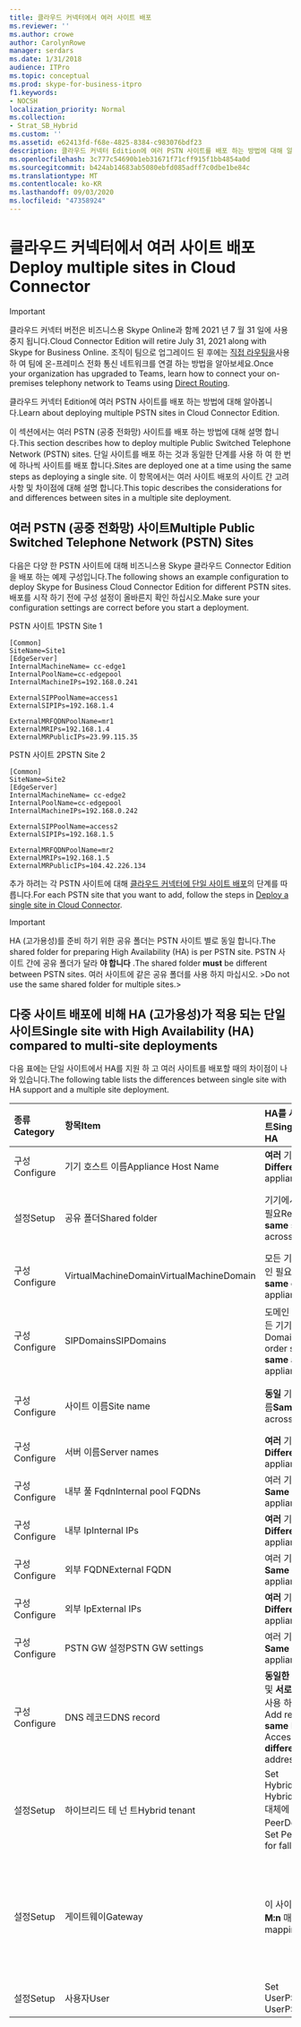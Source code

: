 ```yaml
---
title: 클라우드 커넥터에서 여러 사이트 배포
ms.reviewer: ''
ms.author: crowe
author: CarolynRowe
manager: serdars
ms.date: 1/31/2018
audience: ITPro
ms.topic: conceptual
ms.prod: skype-for-business-itpro
f1.keywords:
- NOCSH
localization_priority: Normal
ms.collection:
- Strat_SB_Hybrid
ms.custom: ''
ms.assetid: e62413fd-f68e-4825-8384-c983076bdf23
description: 클라우드 커넥터 Edition에 여러 PSTN 사이트를 배포 하는 방법에 대해 알아봅니다.
ms.openlocfilehash: 3c777c54690b1eb31671f71cff915f1bb4854a0d
ms.sourcegitcommit: b424ab14683ab5080ebfd085adff7c0dbe1be84c
ms.translationtype: MT
ms.contentlocale: ko-KR
ms.lasthandoff: 09/03/2020
ms.locfileid: "47358924"
---
```

# <a name="deploy-multiple-sites-in-cloud-connector"></a><span data-ttu-id="be4c3-103">클라우드 커넥터에서 여러 사이트 배포</span><span class="sxs-lookup"><span data-stu-id="be4c3-103">Deploy multiple sites in Cloud Connector</span></span>

> [!Important] 
> <span data-ttu-id="be4c3-104">클라우드 커넥터 버전은 비즈니스용 Skype Online과 함께 2021 년 7 월 31 일에 사용 중지 됩니다.</span><span class="sxs-lookup"><span data-stu-id="be4c3-104">Cloud Connector Edition will retire July 31, 2021 along with Skype for Business Online.</span></span> <span data-ttu-id="be4c3-105">조직이 팀으로 업그레이드 된 후에는 [직접 라우팅을](https://docs.microsoft.com/MicrosoftTeams/direct-routing-landing-page)사용 하 여 팀에 온-프레미스 전화 통신 네트워크를 연결 하는 방법을 알아보세요.</span><span class="sxs-lookup"><span data-stu-id="be4c3-105">Once your organization has upgraded to Teams, learn how to connect your on-premises telephony network to Teams using [Direct Routing](https://docs.microsoft.com/MicrosoftTeams/direct-routing-landing-page).</span></span>

<span data-ttu-id="be4c3-106">클라우드 커넥터 Edition에 여러 PSTN 사이트를 배포 하는 방법에 대해 알아봅니다.</span><span class="sxs-lookup"><span data-stu-id="be4c3-106">Learn about deploying multiple PSTN sites in Cloud Connector Edition.</span></span>
  
<span data-ttu-id="be4c3-107">이 섹션에서는 여러 PSTN (공중 전화망) 사이트를 배포 하는 방법에 대해 설명 합니다.</span><span class="sxs-lookup"><span data-stu-id="be4c3-107">This section describes how to deploy multiple Public Switched Telephone Network (PSTN) sites.</span></span> <span data-ttu-id="be4c3-108">단일 사이트를 배포 하는 것과 동일한 단계를 사용 하 여 한 번에 하나씩 사이트를 배포 합니다.</span><span class="sxs-lookup"><span data-stu-id="be4c3-108">Sites are deployed one at a time using the same steps as deploying a single site.</span></span> <span data-ttu-id="be4c3-109">이 항목에서는 여러 사이트 배포의 사이트 간 고려 사항 및 차이점에 대해 설명 합니다.</span><span class="sxs-lookup"><span data-stu-id="be4c3-109">This topic describes the considerations for and differences between sites in a multiple site deployment.</span></span> 
  
## <a name="multiple-public-switched-telephone-network-pstn-sites"></a><span data-ttu-id="be4c3-110">여러 PSTN (공중 전화망) 사이트</span><span class="sxs-lookup"><span data-stu-id="be4c3-110">Multiple Public Switched Telephone Network (PSTN) Sites</span></span>

<span data-ttu-id="be4c3-111">다음은 다양 한 PSTN 사이트에 대해 비즈니스용 Skype 클라우드 Connector Edition을 배포 하는 예제 구성입니다.</span><span class="sxs-lookup"><span data-stu-id="be4c3-111">The following shows an example configuration to deploy Skype for Business Cloud Connector Edition for different PSTN sites.</span></span> <span data-ttu-id="be4c3-112">배포를 시작 하기 전에 구성 설정이 올바른지 확인 하십시오.</span><span class="sxs-lookup"><span data-stu-id="be4c3-112">Make sure your configuration settings are correct before you start a deployment.</span></span>
  
<span data-ttu-id="be4c3-113">PSTN 사이트 1</span><span class="sxs-lookup"><span data-stu-id="be4c3-113">PSTN Site 1</span></span>
  
```console
[Common]
SiteName=Site1
[EdgeServer]
InternalMachineName= cc-edge1
InternalPoolName=cc-edgepool
InternalMachineIPs=192.168.0.241

ExternalSIPPoolName=access1
ExternalSIPIPs=192.168.1.4

ExternalMRFQDNPoolName=mr1
ExternalMRIPs=192.168.1.4
ExternalMRPublicIPs=23.99.115.35
```

<span data-ttu-id="be4c3-114">PSTN 사이트 2</span><span class="sxs-lookup"><span data-stu-id="be4c3-114">PSTN Site 2</span></span>
  
```console
[Common]
SiteName=Site2
[EdgeServer]
InternalMachineName= cc-edge2
InternalPoolName=cc-edgepool
InternalMachineIPs=192.168.0.242

ExternalSIPPoolName=access2
ExternalSIPIPs=192.168.1.5

ExternalMRFQDNPoolName=mr2
ExternalMRIPs=192.168.1.5
ExternalMRPublicIPs=104.42.226.134
```

<span data-ttu-id="be4c3-115">추가 하려는 각 PSTN 사이트에 대해 [클라우드 커넥터에 단일 사이트 배포](deploy-a-single-site-in-cloud-connector.md)의 단계를 따릅니다.</span><span class="sxs-lookup"><span data-stu-id="be4c3-115">For each PSTN site that you want to add, follow the steps in [Deploy a single site in Cloud Connector](deploy-a-single-site-in-cloud-connector.md).</span></span>
  
> [!IMPORTANT]
> <span data-ttu-id="be4c3-116">HA (고가용성)를 준비 하기 위한 공유 폴더는 PSTN 사이트 별로 동일 합니다.</span><span class="sxs-lookup"><span data-stu-id="be4c3-116">The shared folder for preparing High Availability (HA) is per PSTN site.</span></span> <span data-ttu-id="be4c3-117">PSTN 사이트 간에 공유 폴더가 달라 **야 합니다** .</span><span class="sxs-lookup"><span data-stu-id="be4c3-117">The shared folder **must** be different between PSTN sites.</span></span> <span data-ttu-id="be4c3-118">여러 사이트에 같은 공유 폴더를 사용 하지 마십시오. ></span><span class="sxs-lookup"><span data-stu-id="be4c3-118">Do not use the same shared folder for multiple sites.></span></span> 
  
## <a name="single-site-with-high-availability-ha-compared-to-multi-site-deployments"></a><span data-ttu-id="be4c3-119">다중 사이트 배포에 비해 HA (고가용성)가 적용 되는 단일 사이트</span><span class="sxs-lookup"><span data-stu-id="be4c3-119">Single site with High Availability (HA) compared to multi-site deployments</span></span>
<span data-ttu-id="be4c3-120"><a name="BKMK_SingleSitecomparedtomulti-site"> </a></span><span class="sxs-lookup"><span data-stu-id="be4c3-120"><a name="BKMK_SingleSitecomparedtomulti-site"> </a></span></span>

<span data-ttu-id="be4c3-121">다음 표에는 단일 사이트에서 HA를 지원 하 고 여러 사이트를 배포할 때의 차이점이 나와 있습니다.</span><span class="sxs-lookup"><span data-stu-id="be4c3-121">The following table lists the differences between single site with HA support and a multiple site deployment.</span></span>
  
|<span data-ttu-id="be4c3-122">**종류**</span><span class="sxs-lookup"><span data-stu-id="be4c3-122">**Category**</span></span>|<span data-ttu-id="be4c3-123">**항목**</span><span class="sxs-lookup"><span data-stu-id="be4c3-123">**Item**</span></span>|<span data-ttu-id="be4c3-124">**HA를 사용한 단일 사이트**</span><span class="sxs-lookup"><span data-stu-id="be4c3-124">**Single-Site with HA**</span></span>|<span data-ttu-id="be4c3-125">**다중 사이트**</span><span class="sxs-lookup"><span data-stu-id="be4c3-125">**Multi-Site**</span></span>|
|:-----|:-----|:-----|:-----|
|<span data-ttu-id="be4c3-126">구성</span><span class="sxs-lookup"><span data-stu-id="be4c3-126">Configure</span></span>  <br/> |<span data-ttu-id="be4c3-127">기기 호스트 이름</span><span class="sxs-lookup"><span data-stu-id="be4c3-127">Appliance Host Name</span></span> <br/> |<span data-ttu-id="be4c3-128">**여러** 기기에서 다름</span><span class="sxs-lookup"><span data-stu-id="be4c3-128">**Different** across appliances</span></span> <br/> |<span data-ttu-id="be4c3-129">PSTN 사이트에서 **다름**</span><span class="sxs-lookup"><span data-stu-id="be4c3-129">**Different** across PSTN sites</span></span> <br/> |
|<span data-ttu-id="be4c3-130">설정</span><span class="sxs-lookup"><span data-stu-id="be4c3-130">Setup</span></span>  <br/> |<span data-ttu-id="be4c3-131">공유 폴더</span><span class="sxs-lookup"><span data-stu-id="be4c3-131">Shared folder</span></span>  <br/> |<span data-ttu-id="be4c3-132">기기에서 **같은** 공유 폴더 필요</span><span class="sxs-lookup"><span data-stu-id="be4c3-132">Requires the **same** shared folder across appliances</span></span> <br/> |<span data-ttu-id="be4c3-133">여러 기기에서 **다른** 공유 폴더 필요</span><span class="sxs-lookup"><span data-stu-id="be4c3-133">Requires a **different** shared folder across appliances</span></span> <br/> |
|<span data-ttu-id="be4c3-134">구성</span><span class="sxs-lookup"><span data-stu-id="be4c3-134">Configure</span></span>  <br/> |<span data-ttu-id="be4c3-135">VirtualMachineDomain</span><span class="sxs-lookup"><span data-stu-id="be4c3-135">VirtualMachineDomain</span></span>  <br/> |<span data-ttu-id="be4c3-136">모든 기기에 **동일한** 도메인 필요</span><span class="sxs-lookup"><span data-stu-id="be4c3-136">Requires the **same** domain across appliances</span></span> <br/> |<span data-ttu-id="be4c3-137">PSTN 사이트에서 **동일한** 도메인 필요</span><span class="sxs-lookup"><span data-stu-id="be4c3-137">Requires the **same** domain across PSTN sites</span></span> <br/> |
|<span data-ttu-id="be4c3-138">구성</span><span class="sxs-lookup"><span data-stu-id="be4c3-138">Configure</span></span>  <br/> |<span data-ttu-id="be4c3-139">SIPDomains</span><span class="sxs-lookup"><span data-stu-id="be4c3-139">SIPDomains</span></span>  <br/> |<span data-ttu-id="be4c3-140">도메인 이름 및 순서는 모든 기기에서 **동일** 해야 함</span><span class="sxs-lookup"><span data-stu-id="be4c3-140">Domain names and order should be the **same** across appliances</span></span> <br/> |<span data-ttu-id="be4c3-141">도메인 이름 및 순서는 PSTN 사이트에서 **동일** 해야 합니다.</span><span class="sxs-lookup"><span data-stu-id="be4c3-141">Domain names and order should be the **same** across PSTN sites</span></span> <br/> |
|<span data-ttu-id="be4c3-142">구성</span><span class="sxs-lookup"><span data-stu-id="be4c3-142">Configure</span></span>  <br/> |<span data-ttu-id="be4c3-143">사이트 이름</span><span class="sxs-lookup"><span data-stu-id="be4c3-143">Site name</span></span>  <br/> |<span data-ttu-id="be4c3-144">**동일** 기기 간의 사이트 이름</span><span class="sxs-lookup"><span data-stu-id="be4c3-144">**Same** Site Name across appliances</span></span> <br/> |<span data-ttu-id="be4c3-145">**다양** PSTN 사이트 간의 사이트 이름</span><span class="sxs-lookup"><span data-stu-id="be4c3-145">**Different** Site Name across PSTN sites</span></span> <br/> |
|<span data-ttu-id="be4c3-146">구성</span><span class="sxs-lookup"><span data-stu-id="be4c3-146">Configure</span></span>  <br/> |<span data-ttu-id="be4c3-147">서버 이름</span><span class="sxs-lookup"><span data-stu-id="be4c3-147">Server names</span></span>  <br/> |<span data-ttu-id="be4c3-148">**여러** 기기에서 다름</span><span class="sxs-lookup"><span data-stu-id="be4c3-148">**Different** across appliances</span></span> <br/> |<span data-ttu-id="be4c3-149">PSTN 사이트에서 **다름**</span><span class="sxs-lookup"><span data-stu-id="be4c3-149">**Different** across PSTN sites</span></span> <br/> |
|<span data-ttu-id="be4c3-150">구성</span><span class="sxs-lookup"><span data-stu-id="be4c3-150">Configure</span></span>  <br/> |<span data-ttu-id="be4c3-151">내부 풀 Fqdn</span><span class="sxs-lookup"><span data-stu-id="be4c3-151">Internal pool FQDNs</span></span>  <br/> |<span data-ttu-id="be4c3-152">여러 기기에서 **동일**</span><span class="sxs-lookup"><span data-stu-id="be4c3-152">**Same** across appliances</span></span> <br/> |<span data-ttu-id="be4c3-153">PSTN 사이트에서 **동일**</span><span class="sxs-lookup"><span data-stu-id="be4c3-153">**Same** across PSTN sites</span></span> <br/> |
|<span data-ttu-id="be4c3-154">구성</span><span class="sxs-lookup"><span data-stu-id="be4c3-154">Configure</span></span>  <br/> |<span data-ttu-id="be4c3-155">내부 Ip</span><span class="sxs-lookup"><span data-stu-id="be4c3-155">Internal IPs</span></span>  <br/> |<span data-ttu-id="be4c3-156">**여러** 기기에서 다름</span><span class="sxs-lookup"><span data-stu-id="be4c3-156">**Different** across appliances</span></span> <br/> |<span data-ttu-id="be4c3-157">PSTN 사이트에서 **다름**</span><span class="sxs-lookup"><span data-stu-id="be4c3-157">**Different** across PSTN sites</span></span> <br/> |
|<span data-ttu-id="be4c3-158">구성</span><span class="sxs-lookup"><span data-stu-id="be4c3-158">Configure</span></span>  <br/> |<span data-ttu-id="be4c3-159">외부 FQDN</span><span class="sxs-lookup"><span data-stu-id="be4c3-159">External FQDN</span></span>  <br/> |<span data-ttu-id="be4c3-160">여러 기기에서 **동일**</span><span class="sxs-lookup"><span data-stu-id="be4c3-160">**Same** across appliances</span></span> <br/> |<span data-ttu-id="be4c3-161">PSTN 사이트에서 **다름**</span><span class="sxs-lookup"><span data-stu-id="be4c3-161">**Different** across PSTN sites</span></span> <br/> |
|<span data-ttu-id="be4c3-162">구성</span><span class="sxs-lookup"><span data-stu-id="be4c3-162">Configure</span></span>  <br/> |<span data-ttu-id="be4c3-163">외부 Ip</span><span class="sxs-lookup"><span data-stu-id="be4c3-163">External IPs</span></span>  <br/> |<span data-ttu-id="be4c3-164">**여러** 기기에서 다름</span><span class="sxs-lookup"><span data-stu-id="be4c3-164">**Different** across appliances</span></span> <br/> |<span data-ttu-id="be4c3-165">PSTN 사이트에서 **다름**</span><span class="sxs-lookup"><span data-stu-id="be4c3-165">**Different** across PSTN sites</span></span> <br/> |
|<span data-ttu-id="be4c3-166">구성</span><span class="sxs-lookup"><span data-stu-id="be4c3-166">Configure</span></span>  <br/> |<span data-ttu-id="be4c3-167">PSTN GW 설정</span><span class="sxs-lookup"><span data-stu-id="be4c3-167">PSTN GW settings</span></span>  <br/> |<span data-ttu-id="be4c3-168">여러 기기에서 **동일**</span><span class="sxs-lookup"><span data-stu-id="be4c3-168">**Same** across appliances</span></span> <br/> |<span data-ttu-id="be4c3-169">PSTN 사이트에서 **다름**</span><span class="sxs-lookup"><span data-stu-id="be4c3-169">**Different** across PSTN sites</span></span> <br/> |
|<span data-ttu-id="be4c3-170">구성</span><span class="sxs-lookup"><span data-stu-id="be4c3-170">Configure</span></span>  <br/> |<span data-ttu-id="be4c3-171">DNS 레코드</span><span class="sxs-lookup"><span data-stu-id="be4c3-171">DNS record</span></span>  <br/> |<span data-ttu-id="be4c3-172">**동일한** 외부 액세스 fqdn 및 **서로 다른** IP 주소를 사용 하 여 레코드 추가</span><span class="sxs-lookup"><span data-stu-id="be4c3-172">Add records with the **same** External Access FQDNs and **different** IP addresses</span></span> <br/> |<span data-ttu-id="be4c3-173">**다른** 외부 액세스 fqdn 및 **서로 다른** IP 주소를 사용 하 여 레코드 추가</span><span class="sxs-lookup"><span data-stu-id="be4c3-173">Add records with **different** External Access FQDNs and **different** IP addresses</span></span> <br/> |
|<span data-ttu-id="be4c3-174">설정</span><span class="sxs-lookup"><span data-stu-id="be4c3-174">Setup</span></span>  <br/> |<span data-ttu-id="be4c3-175">하이브리드 테 넌 트</span><span class="sxs-lookup"><span data-stu-id="be4c3-175">Hybrid tenant</span></span>  <br/> |<span data-ttu-id="be4c3-176">Set HybridPSTNSite</span><span class="sxs-lookup"><span data-stu-id="be4c3-176">Set HybridPSTNSite</span></span>  <br/> <span data-ttu-id="be4c3-177">대체에 대해 PeerDestination 설정</span><span class="sxs-lookup"><span data-stu-id="be4c3-177">Set PeerDestination for fallback</span></span>  <br/> |<span data-ttu-id="be4c3-178">Set HybridPSTNSite</span><span class="sxs-lookup"><span data-stu-id="be4c3-178">Set HybridPSTNSite</span></span>  <br/> <span data-ttu-id="be4c3-179">대체에 대해 PeerDestination 설정</span><span class="sxs-lookup"><span data-stu-id="be4c3-179">Set PeerDestination for fallback</span></span>  <br/> |
|<span data-ttu-id="be4c3-180">설정</span><span class="sxs-lookup"><span data-stu-id="be4c3-180">Setup</span></span>  <br/> |<span data-ttu-id="be4c3-181">게이트웨이</span><span class="sxs-lookup"><span data-stu-id="be4c3-181">Gateway</span></span>  <br/> |<span data-ttu-id="be4c3-182">이 사이트의 MS GW **M:n** 매핑</span><span class="sxs-lookup"><span data-stu-id="be4c3-182">MS GW **M:N** mapping in this site</span></span> <br/> |<span data-ttu-id="be4c3-183">각 PSTN 사이트의 PSTN 게이트웨이는 동일한 사이트의 중재 서버에만 연결 해야 합니다.</span><span class="sxs-lookup"><span data-stu-id="be4c3-183">PSTN gateway(s) in each PSTN site should only connect to the Mediation Server(s) in the same site</span></span>  <br/> |
|<span data-ttu-id="be4c3-184">설정</span><span class="sxs-lookup"><span data-stu-id="be4c3-184">Setup</span></span>  <br/> |<span data-ttu-id="be4c3-185">사용자</span><span class="sxs-lookup"><span data-stu-id="be4c3-185">User</span></span>  <br/> |<span data-ttu-id="be4c3-186">Set UserPSTNSettings</span><span class="sxs-lookup"><span data-stu-id="be4c3-186">Set UserPSTNSettings</span></span>  <br/> |<span data-ttu-id="be4c3-187">Set UserPSTNSettings</span><span class="sxs-lookup"><span data-stu-id="be4c3-187">Set UserPSTNSettings</span></span>  <br/> |
   

